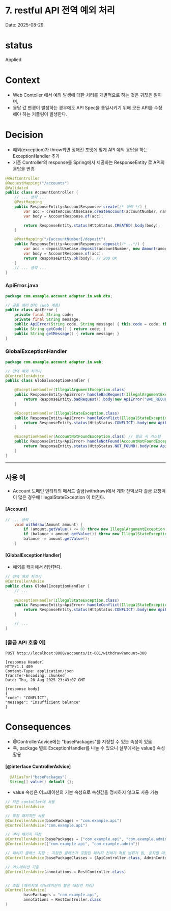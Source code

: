 # 7. restful API 전역 예외 처리
Date: 2025-08-29

# status
 Applied

# Context
- Web Contoller 에서 예외 발생에 대한 처리를 개별적으로 하는 것은 귀찮은 일이며, 
- 응답 값 변경이 발생하는 경우에도 API Spec을 통일시키기 위해 모든 API를 수정해야 하는 커플링이 발생한다. 

# Decision
- 예외(exception)가 throw되면 정해진 포맷에 맞게 API 예외 응답을 하는 ExceptionHandler 추가
- 기존 Controller의 response를 Spring에서 제공하는 ResponseEntity<T> 로 API의 응답을 변경 


```java
@RestController
@RequestMapping("/accounts")
@Validated
public class AccountController {
    // ... 생략 ... 
    @PostMapping
    public ResponseEntity<AccountResponse> create(/* 생략 */) {
        var acc = createAccountUseCase.createAccount(accountNumber, name, balance);
        var body = AccountResponse.of(acc);

        return ResponseEntity.status(HttpStatus.CREATED).body(body);    //201 Created
    }

    @PostMapping("/{accountNumber}/deposit")
    public ResponseEntity<AccountResponse> deposit(/*...*/) {
        var acc = depositUseCase.deposit(accountNumber, new Amount(amount));
        var body = AccountResponse.of(acc);
        return ResponseEntity.ok(body); // 200 OK
    }
    // ... 생략 ... 
}
```


### ApiError.java 
 
```java
package com.example.account.adapter.in.web.dto;

// 공통 에러 DTO (web 계층)
public class ApiError {
    private final String code;
    private final String message;
    public ApiError(String code, String message) { this.code = code; this.message = message; }
    public String getCode() { return code; }
    public String getMessage() { return message; }
}
```
### GlobalExceptionHandler
```java
package com.example.account.adapter.in.web;

// 전역 예외 처리기
@ControllerAdvice
public class GlobalExceptionHandler {

    @ExceptionHandler(IllegalArgumentException.class)
    public ResponseEntity<ApiError> handleBadRequest(IllegalArgumentException ex) {
        return ResponseEntity.badRequest().body(new ApiError("BAD_REQUEST", ex.getMessage()));
    }

    @ExceptionHandler(IllegalStateException.class)
    public ResponseEntity<ApiError> handleConflict(IllegalStateException ex) {
        return ResponseEntity.status(HttpStatus.CONFLICT).body(new ApiError("CONFLICT", ex.getMessage()));
    }

    @ExceptionHandler(AccountNotFoundException.class) // 필요 시 커스텀
    public ResponseEntity<ApiError> handleNotFound(AccountNotFoundException ex) {
        return ResponseEntity.status(HttpStatus.NOT_FOUND).body(new ApiError("NOT_FOUND", ex.getMessage()));
    }
}
```

--- 

## 사용 예
- Account 도메인 엔티티의 메서드 출금(withdraw)에서 계좌 잔액보다 출금 요청액이 많은 경우에 IllegalStateException 이 터진다.
#### [Account] 
```java
// ... 생략 ...
    void withdraw(Amount amount) {
        if (amount.getValue() <= 0) throw new IllegalArgumentException("Withdraw must be positive");
        if (balance < amount.getValue()) throw new IllegalStateException("Insufficient balance");
        balance -= amount.getValue();
    }
```

#### [GlobalExceptionHandler]
- 예외를 캐치해서 리턴한다. 
```java
// 전역 예외 처리기
@ControllerAdvice
public class GlobalExceptionHandler {
    // ... 
    
    @ExceptionHandler(IllegalStateException.class)
    public ResponseEntity<ApiError> handleConflict(IllegalStateException ex) {
        return ResponseEntity.status(HttpStatus.CONFLICT).body(new ApiError("CONFLICT", ex.getMessage()));
    }

    // ... 
}
```

### [출금 API 호출 예]
```
POST http://localhost:8080/accounts/it-001/withdraw?amount=300

[response Header]
HTTP/1.1 409
Content-Type: application/json
Transfer-Encoding: chunked
Date: Thu, 28 Aug 2025 23:43:07 GMT

[response body]
{
"code": "CONFLICT",
"message": "Insufficient balance"
}
```


# Consequences
- @ControllerAdvice에는 "basePackages"를 지정할 수 있는 속성이 있음
- 즉, package 별로 ExceptionHandler를 나눌 수 있으니 실무에서는 value() 속성 활용

#### [@interface ControllerAdvice]
```java
  @AliasFor("basePackages")
  String[] value() default {};
```
- value 속성은 어노테이션의 기본 속성으로 속성값을 명시하지 않고도 사용 가능
```java
// 모든 contoller에 사용
@ControllerAdvice

// 특정 패키지만 사용
@ControllerAdvice(basePackages = "com.example.api")
@ControllerAdvice("com.example.api")

// 여러 패키지 지정
@ControllerAdvice(basePackages = {"com.example.api", "com.example.admin"})
@ControllerAdvice({"com.example.api", "com.example.admin"})

// 패키지 클래스 지정 : 지정한 클래스가 포함된 패키지 전체가 적용 범위가 됨, 문자열 대신 클래스 참조로 컴파일 타임에 안전하게 체크 가능
@ControllerAdvice(basePackageClasses = {ApiController.class, AdminController.class})

// 어노테이션 기준
@ControllerAdvice(annotations = RestController.class)


// 조합 (패키지에 어노테이션이 붙은 대상만 처리)
@ControllerAdvice(
        basePackages = "com.example.api",
        annotations = RestController.class
)
```
